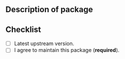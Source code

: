 ## Description of package

## Checklist

- [ ] Latest upstream version.
- [ ] I agree to maintain this package (**required**).
